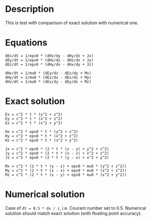 # Description

This is test with comparison of exact solution with numerical one.

# Equations

```
dEx/dt = 1/eps0 * (dHz/dy - dHy/dz + Jx)
dEy/dt = 1/eps0 * (dHx/dz - dHz/dx + Jy)
dEz/dt = 1/eps0 * (dHy/dx - dHx/dy + Jz)

dHx/dt = 1/mu0 * (dEy/dz - dEz/dy + Mx)
dHy/dt = 1/mu0 * (dEz/dx - dEx/dz + My)
dHz/dt = 1/mu0 * (dEx/dy - dEy/dx + Mz)
```

# Exact solution

```
Ex = c^2 * t * (y^2 + z^2)
Ey = c^2 * t * (x^2 + z^2)
Ez = c^2 * t * (x^2 + y^2)

Hx = c^2 * eps0 * t * (y^2 + z^2)
Hy = c^2 * eps0 * t * (x^2 + z^2)
Hz = c^2 * eps0 * t * (x^2 + y^2)

Jx = c^2 * eps0 * (2 * t * (z - y) + y^2 + z^2)
Jy = c^2 * eps0 * (2 * t * (x - z) + x^2 + z^2)
Jz = c^2 * eps0 * (2 * t * (y - x) + x^2 + y^2)

Mx = c^2 * (2 * t * (y - z) + eps0 * mu0 * (y^2 + z^2))
My = c^2 * (2 * t * (z - x) + eps0 * mu0 * (x^2 + z^2))
Mz = c^2 * (2 * t * (x - y) + eps0 * mu0 * (x^2 + y^2))
```

# Numerical solution

Case of `dt = 0.5 * dx / c`, i.e. Courant number set to 0.5. Numerical solution should match exact solution (with floating point accuracy).
